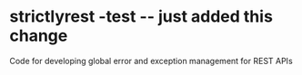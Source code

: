 # strictlyrest -test -- just added this change

Code for developing global error and exception management for REST APIs
